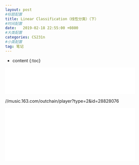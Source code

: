 ```yaml
---
layout: post
#标题配置
title: Linear Classification（线性分类）（下）
#时间配置
date:   2019-02-18 22:55:00 +0800
#大类配置
categories: CS231n
#小类配置
tag: 笔记
---
```


* content
{:toc}


<iframe frameborder="no" border="0" marginwidth="0" marginheight="0" width="420" height="86" src="//music.163.com/outchain/player?type=2&id=422073136&auto=1&height=66"></iframe>

//music.163.com/outchain/player?type=2&id=28828076

<iframe frameborder="no" border="0" marginwidth="0" marginheight="0" width="420" height="86" src="//music.163.com/outchain/player?type=2&id=28828076&auto=1&height=66"></iframe>


<iframe frameborder="no" border="0" marginwidth="0" marginheight="0" width="420" height="86" src="//music.163.com/outchain/2/422073136&auto=1&height=66"></iframe>
